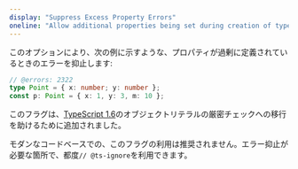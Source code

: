 ```yaml
---
display: "Suppress Excess Property Errors"
oneline: "Allow additional properties being set during creation of types"
---
```


このオプションにより、次の例に示すような、プロパティが過剰に定義されているときのエラーを抑止します:

```ts twoslash
// @errors: 2322
type Point = { x: number; y: number };
const p: Point = { x: 1, y: 3, m: 10 };
```

このフラグは、[TypeScript 1.6](/docs/handbook/release-notes/typescript-1-6.html#stricter-object-literal-assignment-checks)のオブジェクトリテラルの厳密チェックへの移行を助けるために追加されました。

モダンなコードベースでの、このフラグの利用は推奨されません。エラー抑止が必要な箇所で、都度`// @ts-ignore`を利用できます。
